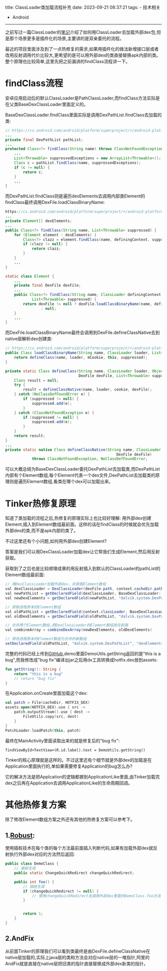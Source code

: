 title: ClassLoader类加载流程补充
date: 2023-09-21 08:37:21
tags:
	- 技术相关
  - Android
---

之前写过一篇ClassLoader的[笔记](https://blog.islinjw.cn/2017/09/28/Android%E6%B8%A9%E6%95%85%E8%80%8C%E7%9F%A5%E6%96%B0-ClassLoader/)介绍了如何用ClassLoader去加载外部dex包,但是那个场景更多是插件化的场景,主要讲的是双亲委托的流程。

最近的项目里面涉及到了一点热修复的需求,如果用插件化的做法新增接口层或者改用反射调用代价比较大,更希望的是可以用外部dex的类直接替换apk内部的类。整个原理也比较简单,这里先把之前漏讲的findClass流程讲一下。

# findClass流程

安卓应用启动后的默认ClassLoader是PathClassLoader,而findClass方法实际是在父类BaseDexClassLoader里面定义的。

BaseDexClassLoader.findClass里面实际是调用DexPathList.findClass去加载的类:

```java
// https://cs.android.com/android/platform/superproject/+/android-platform-13.0.0_r6:libcore/dalvik/src/main/java/dalvik/system/BaseDexClassLoader.java
...
private final DexPathList pathList;
...
protected Class<?> findClass(String name) throws ClassNotFoundException {
    ...
    List<Throwable> suppressedExceptions = new ArrayList<Throwable>();
    Class c = pathList.findClass(name, suppressedExceptions);
    if (c != null) {
        return c;
    }
    ...
}
```

而DexPathList.findClass则是遍历dexElements去调用内部类Element的findClass最终调用DexFile.loadClassBinaryName:

```java
https://cs.android.com/android/platform/superproject/+/android-platform-13.0.0_r6:libcore/dalvik/src/main/java/dalvik/system/DexPathList.java
...
private Element[] dexElements;
...
public Class<?> findClass(String name, List<Throwable> suppressed) {
    for (Element element : dexElements) {
        Class<?> clazz = element.findClass(name, definingContext, suppressed);
        if (clazz != null) {
            return clazz;
        }
    }
    ...
}

static class Element {
	...
    private final DexFile dexFile;
	...
	public Class<?> findClass(String name, ClassLoader definingContext,
            List<Throwable> suppressed) {
        return dexFile != null ? dexFile.loadClassBinaryName(name, definingContext, suppressed)
                : null;
    }
	...
}
```

而DexFile.loadClassBinaryName最终会调用到DexFile.defineClassNative去到native层解析dex创建类:

```java
// https://cs.android.com/android/platform/superproject/+/android-platform-13.0.0_r6:libcore/dalvik/src/main/java/dalvik/system/DexFile.java
public Class loadClassBinaryName(String name, ClassLoader loader, List<Throwable> suppressed) {
    return defineClass(name, loader, mCookie, this, suppressed);
}

private static Class defineClass(String name, ClassLoader loader, Object cookie,
                                 DexFile dexFile, List<Throwable> suppressed) {
    Class result = null;
    try {
        result = defineClassNative(name, loader, cookie, dexFile);
    } catch (NoClassDefFoundError e) {
        if (suppressed != null) {
            suppressed.add(e);
        }
    } catch (ClassNotFoundException e) {
        if (suppressed != null) {
            suppressed.add(e);
        }
    }
    return result;
}
...
private static native Class defineClassNative(String name, ClassLoader loader, Object cookie,
                                                  DexFile dexFile)
            throws ClassNotFoundException, NoClassDefFoundError;
```

可以大概总结为BaseDexClassLoader委托DexPathList去加载类,而DexPathList内部有个Element数组,每个Element代表一个dex文件,DexPathList去加载类的原理则是遍历Element数组,看类在哪个dex可以加载出来。

# Tinker热修复原理

知道了类加载的流程之后,热修复的原理实际上也比较好理解: 用外部dex创建Element,插入到Element数组最前面。这样的话在findClass的时候就会优先加载外部dex的类,而不是apk内部的类了。

不过这里还有个小问题,如何用外部dex创建Element?

答案是我们可以用DexClassLoader加载dex让它帮我们生成Element,然后用反射获取。

获取到了之后也是比较顺理成章的用反射插入到默认的ClassLoader的pathList的Element数组最前面:

```java
// 用DexClassLoader加载外部dex，并获取Element数组
val dexClassLoader = DexClassLoader(dexFile.path, context.cacheDir.path, null, context.classLoader)
val newPathList = getDeclaredField(dexClassLoader, BaseDexClassLoader::class.java, "pathList")!!
val newDexElements = getDeclaredField(newPathList, "dalvik.system.DexPathList", "dexElements")!!

// 获取进程原本的Element数组
val oldPathList = getDeclaredField(context.classLoader, BaseDexClassLoader::class.java, "pathList")!!
val oldDexElements = getDeclaredField(oldPathList, "dalvik.system.DexPathList", "dexElements")!!

// 合并两个Element数组,把DexClassLoader的Element数组放在前面
val combineArray = combineDexArray(newDexElements, oldDexElements)

// 修改进程原本的Element数组为合并的新数组
setDeclaredField(oldPathList, "dalvik.system.DexPathList", "dexElements", combineArray)
```

完整的代码已经上传到[GitHub](https://github.com/bluesky466/HotfixDemo),demo里面DemoUtils.getString返回的是"this is a bug",而我修改成"bug fix"编译出jar之后用dx工具转换成hotfix.dex放到assets:

```kotlin
fun getString(): String {
    return "this is a bug"
    // return "bug fix"
}
```

在Application.onCreate里面加载这个dex:

```kotlin
val patch = File(cacheDir, HOTFIX_DEX)
assets.open(HOTFIX_DEX).use { src ->
    patch.outputStream().use { dest ->
        FileUtils.copy(src, dest)
    }
}
PatchLoader.loadPatch(this, patch)
```

最终在MainActivity里面读取出来的就是修复后的"bug fix":

```
findViewById<TextView>(R.id.label).text = DemoUtils.getString()
```

Tinker的核心原理就是这样的。不过这里还有个细节就是外部dex的加载是在Application里面执行的,单如果需要修复Application的bug怎么办?

它的解决方法是把Applcation的逻辑都挪到ApplicationLike里面,由Tinker加载完dex之后再在Application去调用ApplicationLike的生命周期回调。


# 其他热修复方案

除了修改Element数组方案之外还有其他的热修复方案可以参考下。

## 1.[Robust](https://tech.meituan.com/2017/03/17/android-autopatch.html):

使用插桩技术在每个类的每个方法最前面插入判断代码,如果有加载外部dex就反射执行外部dex对应的方法然后返回:

```java
public class DemoClass {
    // 插桩生成
    public static ChangeQuickRedirect changeQuickRedirect;

    public int foo() {
    	// 插桩生成
        if (changeQuickRedirect != null) {
            // 使用changeQuickRedirect去调用外部dex里面的DemoClass.foo方法
        }


        return 1;
    }
}
```

## 2.AndFix

从前面Tinker的原理我们可以看到类最终是由DexFile.defineClassNative在native层加载的,实际上java层的类和方法会对应native层的一堆指针,阿里的AndFix就是直接在native层把旧类的指针直接替换成外部dex新类的指针。


